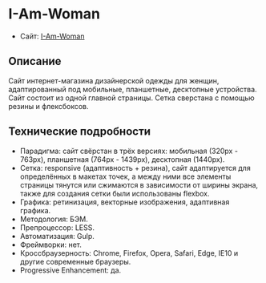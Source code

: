 # I-Am-Woman

* Сайт: [I-Am-Woman](https://5rhm5.gitlab.io/i-am-woman)


## Описание

Сайт интернет-магазина дизайнерской одежды для женщин, адаптированный под мобильные, планшетные, десктопные устройства. Сайт состоит из одной главной страницы. Сетка сверстана с помощью резины и флексбоксов.

## Технические подробности

* Парадигма: сайт свёрстан в трёх версиях: мобильная (320px - 763px), планшетная (764px - 1439px), десктопная (1440px).
* Сетка: responsive (адаптивность + резина), сайт адаптируется для определённых в макетах точек, а между ними все элементы страницы тянутся или сжимаются в зависимости от ширины экрана, также для создания сетки были использованы flexbox.
* Графика: ретинизация, векторные изображения, адаптивная графика.
* Методология: БЭМ.
* Препроцессор: LESS.
* Автоматизация: Gulp.
* Фреймворки: нет.
* Кроссбраузерность: Chrome, Firefox, Opera, Safari, Edge, IE10 и другие современные браузеры.
* Progressive Enhancement: да.
